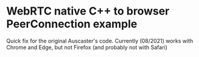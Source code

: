 WebRTC native C++ to browser PeerConnection example
===============================================

Quick fix for the original Auscaster's code. Currently (08/2021) works with Chrome and Edge, but not Firefox (and probably not with Safari)
